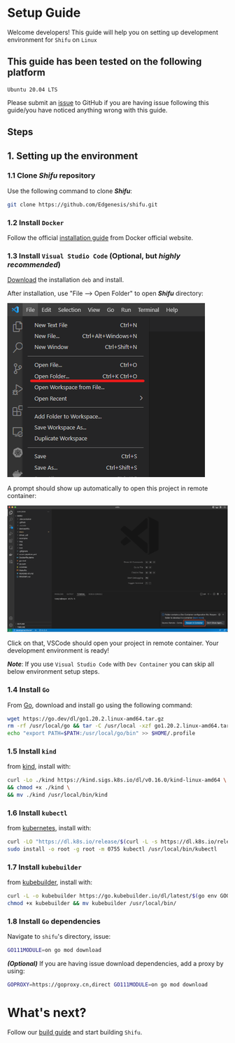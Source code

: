 # Setup Guide

Welcome developers! This guide will help you on setting up development environment for `Shifu` on `Linux`

## This guide has been tested on the following platform

```text
Ubuntu 20.04 LTS
```

Please submit an [issue](https://github.com/Edgenesis/shifu/issues/new) to GitHub if you are having issue following this guide/you have noticed anything wrong with this guide.

## Steps

## 1. Setting up the environment

### 1.1 Clone ***Shifu*** repository

Use the following command to clone ***Shifu***:

```bash
git clone https://github.com/Edgenesis/shifu.git
```

### 1.2 Install `Docker`

Follow the official [installation guide](https://docs.docker.com/engine/install/ubuntu/) from Docker official website.

### 1.3 Install `Visual Studio Code` (Optional, but *highly recommended*)

[Download](https://code.visualstudio.com/download) the installation `deb` and install.

After installation, use "File --> Open Folder" to open ***Shifu*** directory:

![Open folder](img/vscode-open-folder.png)

A prompt should show up automatically to open this project in remote container:

![Remote container prompt](img/develop-vscode-2.png)

Click on that, VSCode should open your project in remote container. Your development environment is ready!

***Note***: If you use `Visual Studio Code` with `Dev Container` you can skip all below environment setup steps.

### 1.4 Install `Go`

From [Go](https://go.dev/doc/install), download and install go using the following command:

```bash
wget https://go.dev/dl/go1.20.2.linux-amd64.tar.gz
rm -rf /usr/local/go && tar -C /usr/local -xzf go1.20.2.linux-amd64.tar.gz
echo "export PATH=$PATH:/usr/local/go/bin" >> $HOME/.profile
```

### 1.5 Install `kind`

from [kind](https://kind.sigs.k8s.io/docs/user/quick-start/), install with:

```bash
curl -Lo ./kind https://kind.sigs.k8s.io/dl/v0.16.0/kind-linux-amd64 \
&& chmod +x ./kind \
&& mv ./kind /usr/local/bin/kind
```

### 1.6 Install `kubectl`

from [kubernetes](https://kubernetes.io/docs/tasks/tools/install-kubectl-linux/), install with:

```bash
curl -LO "https://dl.k8s.io/release/$(curl -L -s https://dl.k8s.io/release/stable.txt)/bin/linux/amd64/kubectl"
sudo install -o root -g root -m 0755 kubectl /usr/local/bin/kubectl

```

### 1.7 Install `kubebuilder`

from [kubebuilder](https://book.kubebuilder.io/quick-start.html), install with:

```bash
curl -L -o kubebuilder https://go.kubebuilder.io/dl/latest/$(go env GOOS)/$(go env GOARCH)
chmod +x kubebuilder && mv kubebuilder /usr/local/bin/

```

### 1.8 Install `Go` dependencies

Navigate to `shifu`'s directory, issue:

```bash
GO111MODULE=on go mod download
```

***(Optional)*** If you are having issue download dependencies, add a proxy by using:

```bash
GOPROXY=https://goproxy.cn,direct GO111MODULE=on go mod download
```

# What's next?

Follow our [build guide](build-shifu.md) and start building `Shifu`.
